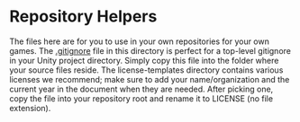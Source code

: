 # Repository Helpers
The files here are for you to use in your own repositories for your own games. The [.gitignore](./.gitignore) file in this directory is perfect for a top-level gitignore in your Unity project directory. Simply copy this file into the folder where your source files reside.
The license-templates directory contains various licenses we recommend; make sure to add your name/organization and the current year in the document when they are needed. After picking one, copy the file into your repository root and rename it to LICENSE (no file extension). 